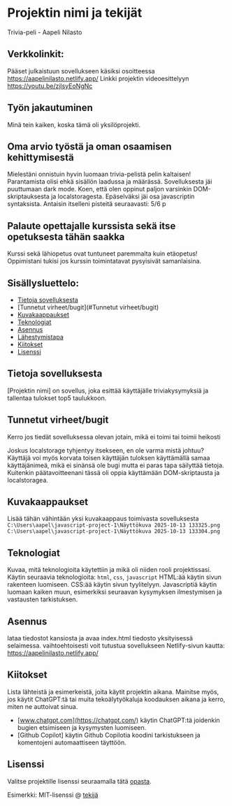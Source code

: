 # Projektin nimi ja tekijät
Trivia-peli - Aapeli Nilasto

## Verkkolinkit:
Pääset julkaistuun sovellukseen käsiksi osoitteessa https://aapelinilasto.netlify.app/
Linkki projektin videoesittelyyn https://youtu.be/zjlsyEoNgNc

## Työn jakautuminen 
Minä tein kaiken, koska tämä oli yksilöprojekti.

## Oma arvio työstä ja oman osaamisen kehittymisestä
Mielestäni onnistuin hyvin luomaan trivia-pelistä pelin kaltaisen!
Parantamista olisi ehkä sisällön laadussa ja määrässä.
Sovelluksesta jäi puuttumaan dark mode.
Koen, että olen oppinut paljon varsinkin DOM-skriptauksesta ja localstoragesta.
Epäselväksi jäi osa javascriptin syntaksista.
Antaisin itselleni pisteitä seuraavasti: 5/6 p

## Palaute opettajalle kurssista sekä itse opetuksesta tähän saakka
Kurssi sekä lähiopetus ovat tuntuneet paremmalta kuin etäopetus!
Oppimistani tukisi jos kurssin toimintatavat pysyisivät samanlaisina.


## Sisällysluettelo:

- [Tietoja sovelluksesta](#tietoja-sovelluksesta)
- [Tunnetut virheet/bugit](#Tunnetut virheet/bugit)
- [Kuvakaappaukset](#kuvakaappaukset)
- [Teknologiat](#teknologiat)
- [Asennus](#asennus)
- [Lähestymistapa](#lähestymistapa)
- [Kiitokset](#kiitokset)
- [Lisenssi](#lisenssi)

## Tietoja sovelluksesta
[Projektin nimi] on sovellus, joka esittää käyttäjälle triviakysymyksiä ja tallentaa tulokset top5 taulukkoon.

## Tunnetut virheet/bugit
Kerro jos tiedät sovelluksessa olevan jotain, mikä ei toimi tai toimii heikosti

Joskus localstorage tyhjentyy itsekseen, en ole varma mistä johtuu? Käyttäjä voi myös korvata toisen käyttäjän tuloksen käyttämällä samaa käyttäjänimeä, mikä ei sinänsä ole bugi mutta ei paras tapa säilyttää tietoja. Kuitenkin päätavoitteenani tässä oli oppia käyttämään DOM-skriptausta ja localstoragea.

## Kuvakaappaukset
Lisää tähän vähintään yksi kuvakaappaus toimivasta sovelluksesta  
`C:\Users\aapel\javascript-project-1\Näyttökuva 2025-10-13 133325.png`
`C:\Users\aapel\javascript-project-1\Näyttökuva 2025-10-13 133304.png`

## Teknologiat
Kuvaa, mitä teknologioita käytettiin ja mikä oli niiden rooli projektissasi.  
Käytin seuraavia teknologioita: `html`, `css`, `javascript`
HTML:ää käytin sivun rakenteen luomiseen.
CSS:ää käytin sivun tyylitelyyn.
Javascriptiä käytin luomaan kaiken muun, esimerkiksi seuraavan kysymyksen ilmestymisen ja vastausten tarkistuksen.

## Asennus
lataa tiedostot kansiosta ja avaa index.html tiedosto yksityisessä selaimessa.
vaihtoehtoisesti voit tutustua sovellukseen Netlify-sivun kautta: https://aapelinilasto.netlify.app/

## Kiitokset
Lista lähteistä ja esimerkeistä, joita käytit projektin aikana. Mainitse myös, jos käytit ChatGPT:tä tai muita tekoälytyökaluja koodauksen aikana ja kerro, miten ne auttoivat sinua.  
- [www.chatgpt.com](https://chatgpt.com/)
käytin ChatGPT:tä joidenkin bugien etsimiseen ja kysymysten luomiseen.
- [Github Copilot]
käytin Github Copilotia koodini tarkistukseen ja komentojeni automaattiseen täyttöön. 

## Lisenssi
Valitse projektille lisenssi seuraamalla tätä [opasta](https://docs.github.com/en/communities/setting-up-your-project-for-healthy-contributions/adding-a-license-to-a-repository).

Esimerkki: MIT-lisenssi @ [tekijä](author.com)
